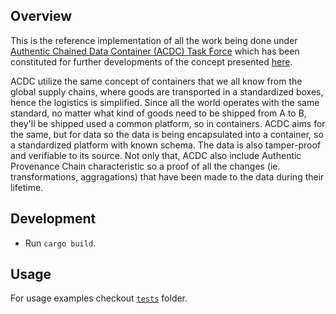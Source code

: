 ## Overview

This is the reference implementation of all the work being done under [Authentic Chained Data Container (ACDC) Task Force](https://github.com/trustoverip/TSS0033-technology-stack-acdc) which has been constituted for further developments of the concept presented [here](https://github.com/SmithSamuelM/Papers/blob/master/whitepapers/ACDC.web.pdf).

ACDC utilize the same concept of containers that we all know from the global supply chains, where goods are transported in a standardized boxes, hence the logistics is simplified. Since all the world operates with the same standard, no matter what kind of goods need to be shipped from A to B, they'll be shipped used a common platform, so in containers. ACDC aims for the same, but for data so the data is being encapsulated into a container, so a standardized platform with known schema. The data is also tamper-proof and verifiable to its source. Not only that, ACDC also include Authentic Provenance Chain characteristic so a proof of all the changes (ie. transformations, aggragations) that have been made to the data during their lifetime.

## Development

* Run `cargo build`.

## Usage

For usage examples checkout [`tests`](tests) folder.